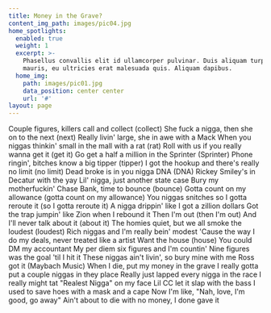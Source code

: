 ```yaml
---
title: Money in the Grave?
content_img_path: images/pic04.jpg
home_spotlights:
  enabled: true
  weight: 1
  excerpt: >-
    Phasellus convallis elit id ullamcorper pulvinar. Duis aliquam turpis
    mauris, eu ultricies erat malesuada quis. Aliquam dapibus.
  home_img:
    path: images/pic01.jpg
    data_position: center center
    url: '#'
layout: page
---
```


Couple figures, killers call and collect (collect)
She fuck a nigga, then she on to the next (next)
Really livin' large, she in awe with a Mack
When you niggas thinkin' small in the mall with a rat (rat)
Roll with us if you really wanna get it (get it)
Go get a half a million in the Sprinter (Sprinter)
Phone ringin', bitches know a big tipper (tipper)
I got the hookup and there's really no limit (no limit)
Dead broke is in you nigga DNA (DNA)
Rickey Smiley's in Decatur with the yay
Lil' nigga, just another state case
Bury my motherfuckin' Chase Bank, time to bounce (bounce)
Gotta count on my allowance (gotta count on my allowance)
You niggas snitches so I gotta reroute it (so I gotta reroute it)
A nigga drippin' like I got a zillion dollars
Got the trap jumpin' like Zion when I rebound it
Then I'm out (then I'm out)
And I'll never talk about it (about it)
The homies quiet, but we all smoke the loudest (loudest)
Rich niggas and I'm really bein' modest
'Cause the way I do my deals, never treated like a artist
Want the house (house)
You could DM my accountant
My per diem six figures and I'm countin'
Nine figures was the goal 'til I hit it
These niggas ain't livin', so bury mine with me
Ross got it (Maybach Music)
When I die, put my money in the grave
I really gotta put a couple niggas in they place
Really just lapped every nigga in the race
I really might tat "Realest Nigga" on my face
Lil CC let it slap with the bass
I used to save hoes with a mask and a cape
Now I'm like, "Nah, love, I'm good, go away"
Ain't about to die with no money, I done gave it
